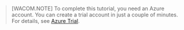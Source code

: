 
<!-- deleted by customization
> [AZURE.NOTE]
> To complete this tutorial, you need an Azure account. You can create a trial account in just a couple of minutes. For details, see [Azure Trial](http://azure.microsoft.com/pricing/1rmb-trial).
-->
<!-- keep by customization: begin -->
> [WACOM.NOTE]
> To complete this tutorial, you need an Azure account. You can create a trial account in just a couple of minutes. For details, see [Azure Trial](http://www.windowsazure.cn/zh-cn/pricing/1rmb-trial/).
<!-- keep by customization: end -->


